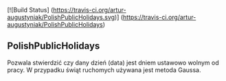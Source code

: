 [![Build Status]
(https://travis-ci.org/artur-augustyniak/PolishPublicHolidays.svg)]
(https://travis-ci.org/artur-augustyniak/PolishPublicHolidays)

## PolishPublicHolidays
Pozwala stwierdzić czy dany dzień (data) jest dniem ustawowo wolnym od pracy.
W przypadku świąt ruchomych używana jest metoda Gaussa. 


